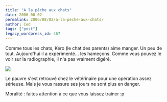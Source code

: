 ```yaml
---
title: "A la pêche aux chats"
date: 2006-08-02
permalink: 2006/08/02/a-la-peche-aux-chats/
author: Ced
tags: ["post"]
legacy_wordpress_id: 467
---
```


Comme tous les chats, Kéro (le chat des parents) aime manger. Un peu de tout. Aujourd'hui il a expérimenté... les hameçons. Comme vous pouvez le voir sur la radiographie, il n'a pas vraiment digéré.

<img src="https://64k.be/wp-content/uploads/2006/general/chat-hamecon.jpg" />

<!-- excerpt -->

Le pauvre s'est retrouvé chez le vétérinaire pour une opération assez sérieuse. Mais je vous rassure ses jours ne sont plus en danger.

Moralité : faites attention à ce que vous laissez traîner :p

